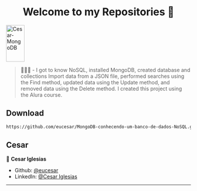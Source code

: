 <h1 align="center">Welcome to my Repositories 🤝</h1>
<p>
  <img align="center" alt="Cesar-MongoDB" height="100" width="50" src="https://cdn.jsdelivr.net/gh/devicons/devicon/icons/mongodb/mongodb-plain-wordmark.svg">
</p>

> 🌱👨‍💻 - I got to know NoSQL, installed MongoDB, created database and collections Import data from a JSON file, performed searches using the Find method, updated data using the Update method, and removed data using the Delete method. I created this project using the Alura course.

## Download

```sh
https://github.com/eucesar/MongoDB-conhecendo-um-banco-de-dados-NoSQL.git
```

## Cesar

👤 **Cesar Iglesias**

* Github: [@eucesar](https://github.com/eucesar)
* LinkedIn: [@Cesar Iglesias](https://www.linkedin.com/in/cesar-iglesias-tecnologia/)

***
